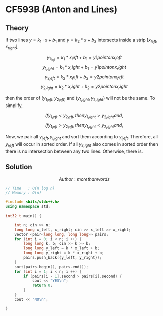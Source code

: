 # CF593B (Anton and Lines)
## Theory
If two lines $y = k_1 \cdot x + b_1$ and $y = k_2 * x + b_2$ intersects inside a strip $[x_{left}, x_{right}]$, 

$$ y_{1_{left}} = k_1 * x_left + b_1 = y1 point on x_left$$
$$ y_{1_right} = k_1 * x_right + b_1 = y1 point on x_right$$
$$ y_{2_left} = k_2 * x_left + b_2 = y2 point on x_left$$
$$ y_{2_right} = k_2 * x_right + b_2 = y2 point on x_right$$

then the order of $(y_{1_left}, y_{2_left)}$ and $(y_{1_right}, y_{2_right})$ will not be the same. To simplify, 

$$ If y_{1_left} < y_{2_left}, then y_{1_right} > y_{2_right} and,$$
$$ If y_{1_left} > y_{2_left}, then y_{1_right} < y_{2_right} and,$$

Now, we pair all ${y_{i_left}, y_{i_right}}$ and sort them according to $y_{i_left}$. Therefore, all $y_{i_left}$ will occur in sorted order. If all $y_{2_right}$ also comes in sorted order then there is no intersection between any two lines. Otherwise, there is.

## Solution
$$ Author : morethanwords $$

```c++
// Time   : O(n log n)
// Memory : O(n)

#include <bits/stdc++.h>
using namespace std;

int32_t main() {

    int n; cin >> n;
    long long x_left, x_right; cin >> x_left >> x_right;
    vector <pair<long long, long long>> pairs;
    for (int i = 0; i < n; i ++) {
        long long k, b; cin >> k >> b;
        long long y_left = k * x_left + b;
        long long y_right = k * x_right + b;
        pairs.push_back({y_left, y_right});
    }
    sort(pairs.begin(), pairs.end());
    for (int i = 1; i < n; i ++) {
        if (pairs[i - 1].second > pairs[i].second) {
            cout << "YES\n";
            return 0;
        }
    }
    cout << "NO\n";

}
```
